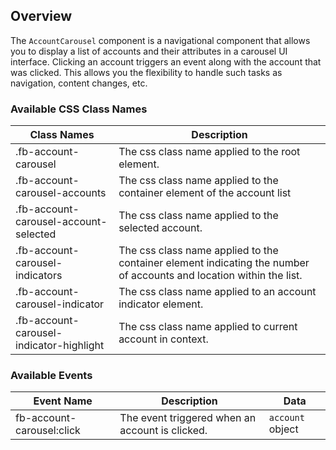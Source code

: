 ## Overview

The `AccountCarousel` component is a navigational component that allows you to display a list of accounts and their attributes in a carousel UI interface. Clicking an account triggers an event along with the account that was clicked. This allows you the flexibility to handle such tasks as navigation, content changes, etc.

### Available CSS Class Names

| Class Names | Description |
| ----------- | ----------- |
| .fb-account-carousel | The css class name applied to the root element. |
| .fb-account-carousel-accounts | The css class name applied to the container element of the account list |
| .fb-account-carousel-account-selected | The css class name applied to the selected account. |
| .fb-account-carousel-indicators | The css class name applied to the container element indicating the number of accounts and location within the list. |
| .fb-account-carousel-indicator | The css class name applied to an account indicator element. |
| .fb-account-carousel-indicator-highlight | The css class name applied to current account in context. |

### Available Events

| Event Name | Description | Data |
| ----------- | ----------- | ---- |
| fb-account-carousel:click | The event triggered when an account is clicked. | `account` object |
